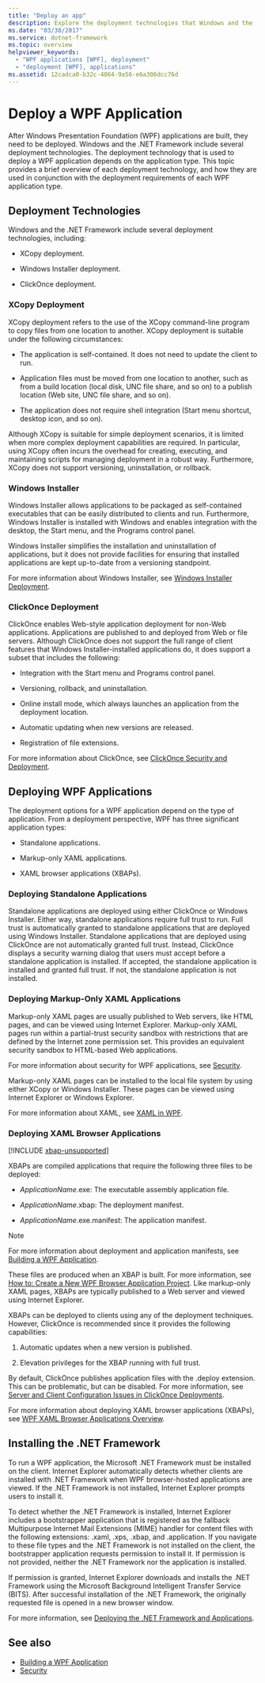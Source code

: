 ```yaml
---
title: "Deploy an app"
description: Explore the deployment technologies that Windows and the .NET Framework use for Windows Presentation Foundation (WPF) applications.
ms.date: "03/30/2017"
ms.service: dotnet-framework
ms.topic: overview
helpviewer_keywords: 
  - "WPF applications [WPF], deployment"
  - "deployment [WPF], applications"
ms.assetid: 12cadca0-b32c-4064-9a56-e6a306dcc76d
---
```

# Deploy a WPF Application

After Windows Presentation Foundation (WPF) applications are built, they need to be deployed. Windows and the .NET Framework include several deployment technologies. The deployment technology that is used to deploy a WPF application depends on the application type. This topic provides a brief overview of each deployment technology, and how they are used in conjunction with the deployment requirements of each WPF application type.

<a name="Deployment_Technologies"></a>

## Deployment Technologies  

Windows and the .NET Framework include several deployment technologies, including:  
  
- XCopy deployment.  
  
- Windows Installer deployment.  
  
- ClickOnce deployment.  
  
<a name="XCopy_Deployment"></a>

### XCopy Deployment  

XCopy deployment refers to the use of the XCopy command-line program to copy files from one location to another. XCopy deployment is suitable under the following circumstances:  
  
- The application is self-contained. It does not need to update the client to run.  
  
- Application files must be moved from one location to another, such as from a build location (local disk, UNC file share, and so on) to a publish location (Web site, UNC file share, and so on).  
  
- The application does not require shell integration (Start menu shortcut, desktop icon, and so on).  
  
Although XCopy is suitable for simple deployment scenarios, it is limited when more complex deployment capabilities are required. In particular, using XCopy often incurs the overhead for creating, executing, and maintaining scripts for managing deployment in a robust way. Furthermore, XCopy does not support versioning, uninstallation, or rollback.  
  
<a name="Windows_Installer"></a>

### Windows Installer  

Windows Installer allows applications to be packaged as self-contained executables that can be easily distributed to clients and run. Furthermore, Windows Installer is installed with Windows and enables integration with the desktop, the Start menu, and the Programs control panel.  
  
Windows Installer simplifies the installation and uninstallation of applications, but it does not provide facilities for ensuring that installed applications are kept up-to-date from a versioning standpoint.  
  
For more information about Windows Installer, see [Windows Installer Deployment](/visualstudio/deployment/deploying-applications-services-and-components#create-an-installer-package-windows-desktop).
  
<a name="ClickOnce_Deployment"></a>

### ClickOnce Deployment  

ClickOnce enables Web-style application deployment for non-Web applications. Applications are published to and deployed from Web or file servers. Although ClickOnce does not support the full range of client features that Windows Installer-installed applications do, it does support a subset that includes the following:  
  
- Integration with the Start menu and Programs control panel.  
  
- Versioning, rollback, and uninstallation.  
  
- Online install mode, which always launches an application from the deployment location.  
  
- Automatic updating when new versions are released.  
  
- Registration of file extensions.  
  
For more information about ClickOnce, see [ClickOnce Security and Deployment](/visualstudio/deployment/clickonce-security-and-deployment).  
  
<a name="Deploying_WPF_Applications"></a>

## Deploying WPF Applications  

The deployment options for a WPF application depend on the type of application. From a deployment perspective, WPF has three significant application types:  
  
- Standalone applications.  
  
- Markup-only XAML applications.  
  
- XAML browser applications (XBAPs).  
  
<a name="Deploying_Standalone_Applications"></a>

### Deploying Standalone Applications  

Standalone applications are deployed using either ClickOnce or Windows Installer. Either way, standalone applications require full trust to run. Full trust is automatically granted to standalone applications that are deployed using Windows Installer. Standalone applications that are deployed using ClickOnce are not automatically granted full trust. Instead, ClickOnce displays a security warning dialog that users must accept before a standalone application is installed. If accepted, the standalone application is installed and granted full trust. If not, the standalone application is not installed.  
  
<a name="Deploying_Markup_Only_XAML_Applications"></a>

### Deploying Markup-Only XAML Applications  

Markup-only XAML pages are usually published to Web servers, like HTML pages, and can be viewed using Internet Explorer. Markup-only XAML pages run within a partial-trust security sandbox with restrictions that are defined by the Internet zone permission set. This provides an equivalent security sandbox to HTML-based Web applications.  
  
For more information about security for WPF applications, see [Security](../security-wpf.md).  
  
Markup-only XAML pages can be installed to the local file system by using either XCopy or Windows Installer. These pages can be viewed using Internet Explorer or Windows Explorer.  
  
For more information about XAML, see [XAML in WPF](../xaml/index.md).  
  
<a name="Deploying_XAML_Browser_Applications"></a>

### Deploying XAML Browser Applications  

[!INCLUDE [xbap-unsupported](~/wpf/includes/xbap-unsupported.md)]

XBAPs are compiled applications that require the following three files to be deployed:  
  
- *ApplicationName*.exe: The executable assembly application file.  
  
- *ApplicationName*.xbap: The deployment manifest.  
  
- *ApplicationName*.exe.manifest: The application manifest.  
  
> [!NOTE]
> For more information about deployment and application manifests, see [Building a WPF Application](building-a-wpf-application-wpf.md).  
  
These files are produced when an XBAP is built. For more information, see [How to: Create a New WPF Browser Application Project](/previous-versions/visualstudio/visual-studio-2010/bb628663(v=vs.100)). Like markup-only XAML pages, XBAPs are typically published to a Web server and viewed using Internet Explorer.  
  
XBAPs can be deployed to clients using any of the deployment techniques. However, ClickOnce is recommended since it provides the following capabilities:  
  
1. Automatic updates when a new version is published.  
  
2. Elevation privileges for the XBAP running with full trust.  
  
By default, ClickOnce publishes application files with the .deploy extension. This can be problematic, but can be disabled. For more information, see [Server and Client Configuration Issues in ClickOnce Deployments](/visualstudio/deployment/server-and-client-configuration-issues-in-clickonce-deployments).  
  
For more information about deploying XAML browser applications (XBAPs), see [WPF XAML Browser Applications Overview](wpf-xaml-browser-applications-overview.md).  
  
<a name="Installing__NET_Framework_3_0"></a>

## Installing the .NET Framework  

To run a WPF application, the Microsoft .NET Framework must be installed on the client. Internet Explorer automatically detects whether clients are installed with .NET Framework when WPF browser-hosted applications are viewed. If the .NET Framework is not installed, Internet Explorer prompts users to install it.  
  
To detect whether the .NET Framework is installed, Internet Explorer includes a bootstrapper application that is registered as the fallback Multipurpose Internet Mail Extensions (MIME) handler for content files with the following extensions: .xaml, .xps, .xbap, and .application. If you navigate to these file types and the .NET Framework is not installed on the client, the bootstrapper application requests permission to install it. If permission is not provided, neither the .NET Framework nor the application is installed.  
  
If permission is granted, Internet Explorer downloads and installs the .NET Framework using the Microsoft Background Intelligent Transfer Service (BITS). After successful installation of the .NET Framework, the originally requested file is opened in a new browser window.  
  
For more information, see [Deploying the .NET Framework and Applications](/dotnet/framework/deployment/index).  
  
## See also

- [Building a WPF Application](building-a-wpf-application-wpf.md)
- [Security](../security-wpf.md)
